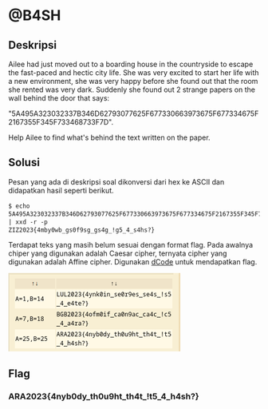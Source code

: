# @B4SH

## Deskripsi

Ailee had just moved out to a boarding house in the countryside to escape the fast-paced and hectic city life. She was very excited to start her life with a new environment, she was very happy before she found out that the room she rented was very dark. Suddenly she found out 2 strange papers on the wall behind the door that says:

"5A495A323032337B346D62793077625F677330663973675F677334675F2167355F345F733468733F7D".

Help Ailee to find what's behind the text written on the paper.

## Solusi
Pesan yang ada di deskripsi soal dikonversi dari hex ke ASCII dan didapatkan hasil seperti berikut.

``` shell
$ echo 5A495A323032337B346D62793077625F677330663973675F677334675F2167355F345F733468733F7D | xxd -r -p
ZIZ2023{4mby0wb_gs0f9sg_gs4g_!g5_4_s4hs?}
```

Terdapat teks yang masih belum sesuai dengan format flag. Pada awalnya chiper yang digunakan adalah Caesar cipher, ternyata cipher yang digunakan adalah Affine cipher. Digunakan [dCode](https://www.dcode.fr/affine-cipher) untuk mendapatkan flag.

![Result](./result.png)

## Flag
### ARA2023{4nyb0dy_th0u9ht_th4t_!t5_4_h4sh?}